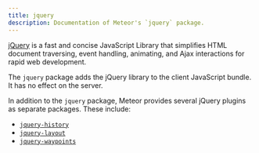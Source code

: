 ```yaml
---
title: jquery
description: Documentation of Meteor's `jquery` package.
---
```


[jQuery](http://jquery.com/) is a fast and concise JavaScript
Library that simplifies HTML document traversing, event handling,
animating, and Ajax interactions for rapid web development.

The `jquery` package adds the jQuery library to the client JavaScript
bundle. It has no effect on the server.

In addition to the `jquery` package, Meteor provides several jQuery
plugins as separate packages. These include:

* [`jquery-history`](https://github.com/browserstate/history.js)
* [`jquery-layout`](http://layout.jquery-dev.net/)
* [`jquery-waypoints`](http://imakewebthings.com/jquery-waypoints/)
